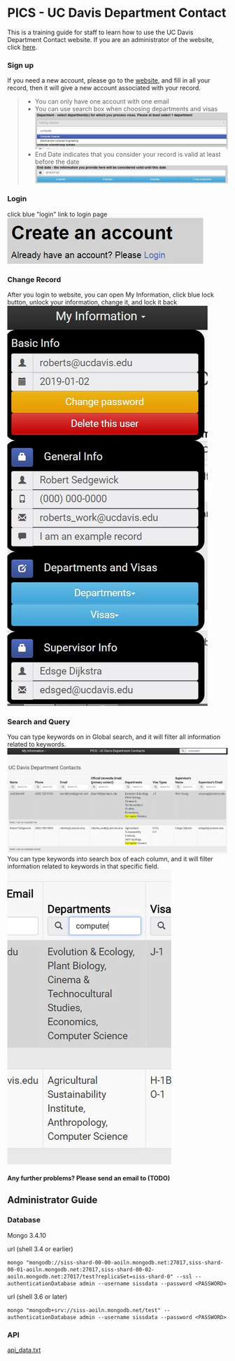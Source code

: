 # PICS - UC Davis Department Contact
This is a training guide for staff to learn how to use the UC Davis Department Contact website. If you are an administrator of the website, click [here](https://github.com/TrentaIcedCoffee/PICS#administrator-guide).

### Sign up
If you need a new account, please go to the [website](TODO), and fill in all your record, then it will give a new account associated with your record.

> - You can only have one account with one email
> - You can use search box when choosing departments and visas
> ![search_box](https://github.com/TrentaIcedCoffee/PICS/blob/master/readme_resource/search_box.JPG)
> - End Date indicates that you consider your record is valid at least before the date
> ![end_date](https://github.com/TrentaIcedCoffee/PICS/blob/master/readme_resource/end_date.JPG)  

### Login
click blue "login" link to login page
![login](https://github.com/TrentaIcedCoffee/PICS/blob/master/readme_resource/login.JPG)

### Change Record
After you login to website, you can open My Information, click blue lock button, unlock your information, change it, and lock it back
![change](https://github.com/TrentaIcedCoffee/PICS/blob/master/readme_resource/change.JPG)

### Search and Query
You can type keywords on in Global search, and it will filter all information related to keywords.
![search](https://github.com/TrentaIcedCoffee/PICS/blob/master/readme_resource/search.JPG)
You can type keywords into search box of each column, and it will filter information related to keywords in that specific field.
![query](https://github.com/TrentaIcedCoffee/PICS/blob/master/readme_resource/query.JPG)

#### Any further problems? Please send an email to (TODO)

## Administrator Guide

### Database
Mongo 3.4.10    


url (shell 3.4 or earlier)    

    mongo "mongodb://siss-shard-00-00-aoiln.mongodb.net:27017,siss-shard-00-01-aoiln.mongodb.net:27017,siss-shard-00-02-aoiln.mongodb.net:27017/test?replicaSet=siss-shard-0" --ssl --authenticationDatabase admin --username sissdata --password <PASSWORD>

url (shell 3.6 or later)

    mongo "mongodb+srv://siss-aoiln.mongodb.net/test" --authenticationDatabase admin --username sissdata --password <PASSWORD>

### API
[api_data.txt](https://github.com/TrentaIcedCoffee/PICS/raw/master/api_data.txt)
